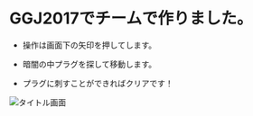 # GGJ2017でチームで作りました。

- 操作は画面下の矢印を押してします。

- 暗闇の中プラグを探して移動します。

- プラグに刺すことができればクリアです！

![タイトル画面](https://raw.github.com/soundring/GGJ2017Concent/Screenshot_20170122-135514.png)

